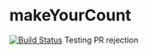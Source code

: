 makeYourCount
=============
[![Build Status](https://travis-ci.org/anthonyroux/makeYourCount.svg?branch=master)](https://travis-ci.org/anthonyroux/makeYourCount)
Testing PR rejection
